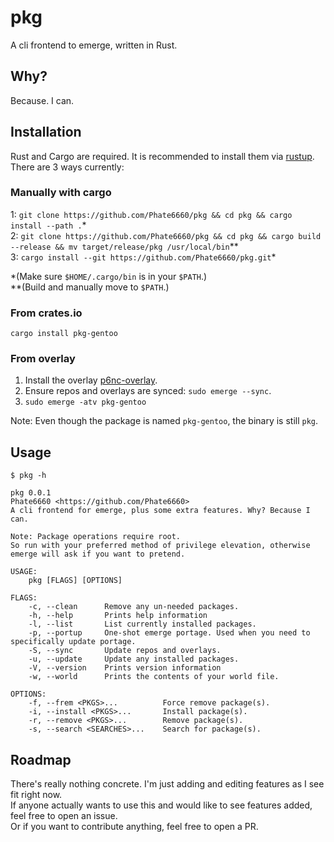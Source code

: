 # pkg
A cli frontend to emerge, written in Rust.

## Why?
Because. I can.

## Installation
Rust and Cargo are required. It is recommended to install them via [rustup](https://www.rust-lang.org/tools/install).<br>
There are 3 ways currently:

### Manually with cargo
1: `git clone https://github.com/Phate6660/pkg && cd pkg && cargo install --path .`\*<br>
2: `git clone https://github.com/Phate6660/pkg && cd pkg && cargo build --release && mv target/release/pkg /usr/local/bin`\*\*<br>
3: `cargo install --git https://github.com/Phate6660/pkg.git`\*

\*(Make sure `$HOME/.cargo/bin` is in your `$PATH`.)<br>
\*\*(Build and manually move to `$PATH`.)

### From crates.io
`cargo install pkg-gentoo`

### From overlay
1. Install the overlay [p6nc-overlay](https://github.com/p6nc/overlay).
2. Ensure repos and overlays are synced: `sudo emerge --sync`.
3. `sudo emerge -atv pkg-gentoo`

Note: Even though the package is named `pkg-gentoo`, the binary is still `pkg`.

## Usage
`$ pkg -h`
```
pkg 0.0.1
Phate6660 <https://github.com/Phate6660>
A cli frontend for emerge, plus some extra features. Why? Because I can.

Note: Package operations require root.
So run with your preferred method of privilege elevation, otherwise emerge will ask if you want to pretend.

USAGE:
    pkg [FLAGS] [OPTIONS]

FLAGS:
    -c, --clean      Remove any un-needed packages.
    -h, --help       Prints help information
    -l, --list       List currently installed packages.
    -p, --portup     One-shot emerge portage. Used when you need to specifically update portage.
    -S, --sync       Update repos and overlays.
    -u, --update     Update any installed packages.
    -V, --version    Prints version information
    -w, --world      Prints the contents of your world file.

OPTIONS:
    -f, --frem <PKGS>...          Force remove package(s).
    -i, --install <PKGS>...       Install package(s).
	-r, --remove <PKGS>...        Remove package(s).
    -s, --search <SEARCHES>...    Search for package(s).
```

## Roadmap
There's really nothing concrete. I'm just adding and editing features as I see fit right now.<br>
If anyone actually wants to use this and would like to see features added, feel free to open an issue.<br>
Or if you want to contribute anything, feel free to open a PR.
